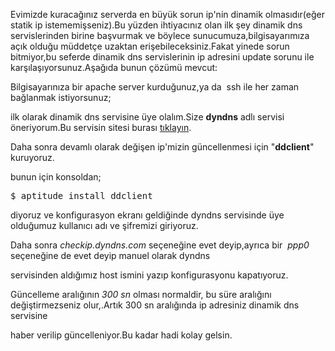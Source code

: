 <html><body><p>Evimizde kuracağınız serverda en büyük sorun ip'nin dinamik olmasıdır(eğer statik ip istememişseniz).Bu yüzden ihtiyacınız olan ilk şey dinamik dns servislerinden birine başvurmak ve böylece sunucumuza,bilgisayarımıza açık olduğu müddetçe uzaktan erişebileceksiniz.Fakat yinede sorun bitmiyor,bu seferde dinamik dns servislerinin ip adresini update sorunu ile karşılaşıyorsunuz.Aşağıda bunun çözümü mevcut:

Bilgisayarınıza bir apache server kurduğunuz,ya da  ssh ile her zaman bağlanmak istiyorsunuz;

ilk olarak dinamik dns servisine üye olalım.Size <strong>dyndns</strong> adlı servisi öneriyorum.Bu servisin sitesi burası <a href="http://www.dyndns.com">tıklayın</a>.

Daha sonra devamlı olarak değişen ip'mizin güncellenmesi için "<strong>ddclient</strong>" kuruyoruz.

bunun için konsoldan;
</p><pre>$ aptitude install ddclient</pre>
diyoruz ve konfigurasyon ekranı geldiğinde dyndns servisinde üye olduğumuz kullanıcı adı ve şifremizi giriyoruz.

Daha sonra <em>checkip.dyndns.com</em> seçeneğine evet deyip,ayrıca bir  <em>ppp0</em> seçeneğine de evet deyip manuel olarak dyndns

servisinden aldığımız host ismini yazıp konfigurasyonu kapatıyoruz.

Güncelleme aralığının <em>300 sn</em> olması normaldir, bu süre aralığını değiştirmezseniz olur,.Artık 300 sn aralığında ip adresiniz dinamik dns servisine

haber verilip güncelleniyor.Bu kadar hadi kolay gelsin.</body></html>